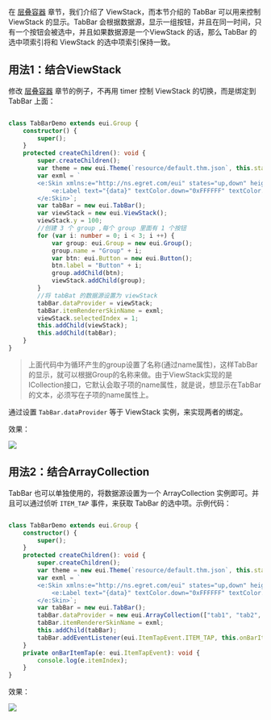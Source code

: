 在 [层叠容器](../../container/viewStack/README.md) 章节，我们介绍了 ViewStack，而本节介绍的 TabBar 可以用来控制 ViewStack 的显示。TabBar 会根据数据源，显示一组按钮，并且在同一时间，只有一个按钮会被选中，并且如果数据源是一个ViewStack 的话，那么 TabBar 的选中项索引将和 ViewStack 的选中项索引保持一致。

##  用法1：结合ViewStack

修改 [层叠容器](../../container/viewStack/README.md) 章节的例子，不再用 timer 控制 ViewStack 的切换，而是绑定到 TabBar 上面：

~~~ typescript 

class TabBarDemo extends eui.Group {
    constructor() {
        super();
    }
    protected createChildren(): void {
        super.createChildren();
        var theme = new eui.Theme(`resource/default.thm.json`, this.stage);
        var exml = `
        <e:Skin xmlns:e="http://ns.egret.com/eui" states="up,down" height="50"> 
            <e:Label text="{data}" textColor.down="0xFFFFFF" textColor.up="0x666666" horizontalCenter="0" verticalCenter="0"/> 
        </e:Skin>`;
        var tabBar = new eui.TabBar();
        var viewStack = new eui.ViewStack();
        viewStack.y = 100;
        //创建 3 个 group ,每个 group 里面有 1 个按钮
        for (var i: number = 0; i < 3; i ++) {
            var group: eui.Group = new eui.Group();
            group.name = "Group" + i;
            var btn: eui.Button = new eui.Button();
            btn.label = "Button" + i;
            group.addChild(btn);
            viewStack.addChild(group);
        }
		//将 tabBat 的数据源设置为 viewStack
        tabBar.dataProvider = viewStack;
        tabBar.itemRendererSkinName = exml;
        viewStack.selectedIndex = 1;
        this.addChild(viewStack);
        this.addChild(tabBar);
    }
}

~~~ 

> 上面代码中为循环产生的group设置了名称(通过name属性)，这样TabBar的显示，就可以根据Group的名称来做。由于ViewStack实现的是ICollection接口，它默认会取子项的name属性，就是说，想显示在TabBar的文本，必须写在子项的name属性上。

  通过设置 `TabBar.dataProvider` 等于 ViewStack 实例，来实现两者的绑定。



效果：

![](9-4-tabbar-A.png)

## 用法2：结合ArrayCollection

TabBar 也可以单独使用的，将数据源设置为一个 ArrayCollection 实例即可。并且可以通过侦听 `ITEM_TAP` 事件，来获取 TabBar 的选中项。示例代码：

~~~ typescript 

class TabBarDemo extends eui.Group {
    constructor() {
        super();
    }
    protected createChildren(): void {
        super.createChildren();
        var theme = new eui.Theme(`resource/default.thm.json`, this.stage);
        var exml = `
        <e:Skin xmlns:e="http://ns.egret.com/eui" states="up,down" height="50"> 
            <e:Label text="{data}" textColor.down="0xFFFFFF" textColor.up="0x666666" horizontalCenter="0" verticalCenter="0"/> 
        </e:Skin>`;
        var tabBar = new eui.TabBar();
        tabBar.dataProvider = new eui.ArrayCollection(["tab1", "tab2", "tab3"]);
        tabBar.itemRendererSkinName = exml;
        this.addChild(tabBar);
        tabBar.addEventListener(eui.ItemTapEvent.ITEM_TAP, this.onBarItemTap, this);
    }
    private onBarItemTap(e: eui.ItemTapEvent): void {
        console.log(e.itemIndex);
    }
}

~~~ 

效果：

![](9-4-tabbar-B.png)
